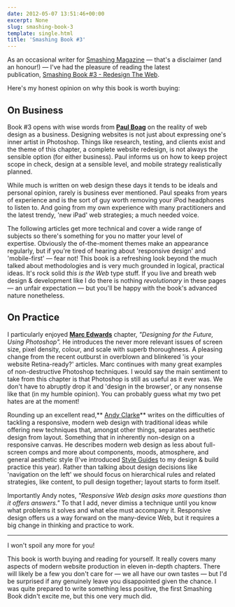 ```yaml
---
date: 2012-05-07 13:51:46+00:00
excerpt: None
slug: smashing-book-3
template: single.html
title: 'Smashing Book #3'
---
```


As an occasional writer for [Smashing Magazine](http://www.smashingmagazine.com/) — that's a disclaimer (and an honour!) — I've had the pleasure of reading the latest publication, [Smashing Book #3 - Redesign The Web](https://shop.smashingmagazine.com/smashing-book-3-printed-and-or-ebook.html).

Here's my honest opinion on why this book is worth buying:


## On Business


Book #3 opens with wise words from **[Paul Boag](http://boagworld.com/)** on the reality of web design as a business. Designing websites is not just about expressing one's inner artist in Photoshop. Things like research, testing, and clients exist and the theme of this chapter, a complete website redesign, is not always the sensible option (for either business). Paul informs us on how to keep project scope in check, design at a sensible level, and mobile strategy realistically planned.

While much is written on web design these days it tends to be ideals and personal opinion, rarely is business ever mentioned. Paul speaks from years of experience and is the sort of guy worth removing your iPod headphones to listen to. And going from my own experience with many practitioners and the latest trendy, 'new iPad' web strategies; a much needed voice.

The following articles get more technical and cover a wide range of subjects so there's something for you no matter your level of expertise. Obviously the of-the-moment themes make an appearance regularly, but if you're tired of hearing about 'responsive design' and 'mobile-first' — fear not! This book is a refreshing look beyond the much talked about methodologies and is very much grounded in logical, practical ideas. It's rock solid _this is the Web_ type stuff. If you live and breath web design & development like I do there is nothing _revolutionary_ in these pages — an unfair expectation — but you'll be happy with the book's advanced nature nonetheless.


## On Practice


I particularly enjoyed **[Marc Edwards](https://twitter.com/#!/marcedwards)** chapter, _"Designing for the Future, Using Photoshop"._ He introduces the never more relevant issues of screen size, pixel density, colour, and scale with superb thoroughness. A pleasing change from the recent outburst in overblown and blinkered 'is your website Retina-ready?' articles. Marc continues with many great examples of non-destructive Photoshop techniques. I would say the main sentiment to take from this chapter is that Photoshop is still as useful as it ever was. We don't have to abruptly drop it and 'design in the browser', or any nonsense like that (in my humble opinion). You can probably guess what my two pet hates are at the moment!

Rounding up an excellent read,** [Andy Clarke](http://www.stuffandnonsense.co.uk/)** writes on the difficulties of tackling a responsive, modern web design with traditional ideas while offering new techniques that, amongst other things, separates aesthetic design from layout. Something that in inherently non-design on a responsive canvas. He describes modern web design as less about full-screen comps and more about components, moods, atmosphere, and general aesthetic style (I've introduced [Style Guides](https://dbushell.com/2012/04/23/modularity-and-style-guides/) to my design & build practice this year). Rather than talking about design decisions like 'navigation on the left' we should focus on hierarchical rules and related strategies, like content, to pull design together; layout starts to form itself.

Importantly Andy notes, _"Responsive Web design asks more questions than it offers answers."_ To that I add, never dimiss a technique until you know what problems it solves and what else must accompany it. Responsive design offers us a way forward on the many-device Web, but it requires a big change in thinking and practice to work.


* * *




I won't spoil any more for you!




This book is worth buying and reading for yourself. It really covers many aspects of modern website production in eleven in-depth chapters. There will likely be a few you don't care for — we all have our own tastes — but I'd be surprised if any genuinely leave you disappointed given the chance. I was quite prepared to write something less positive, the first Smashing Book didn't excite me, but this one very much did.
